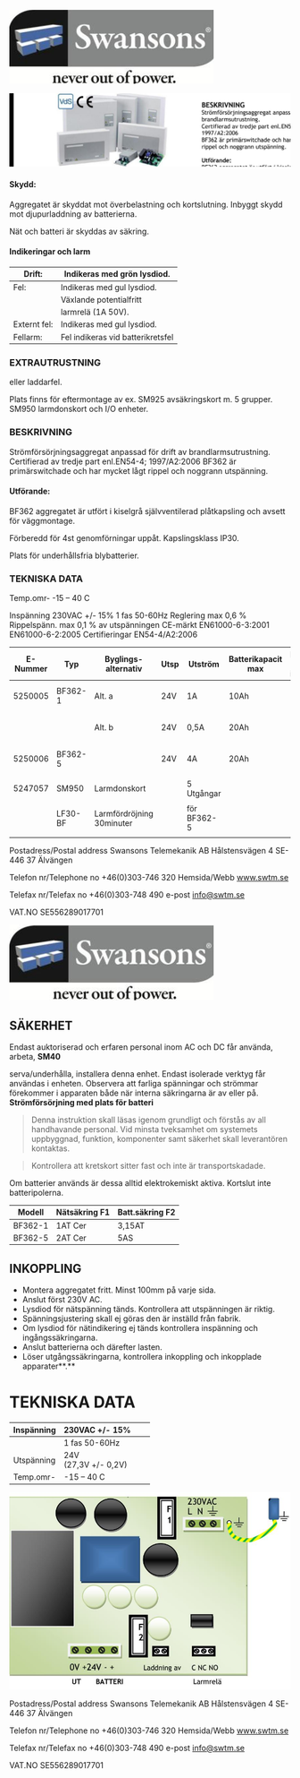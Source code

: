 ![](images/_page_0_Picture_1.jpeg)

![](images/_page_0_Picture_2.jpeg)

#### **Skydd**:

Aggregatet är skyddat mot överbelastning och kortslutning. Inbyggt skydd mot djupurladdning av batterierna.

Nät och batteri är skyddas av säkring.

#### **Indikeringar och larm**

| Drift:       | Indikeras med grön lysdiod.       |
|--------------|-----------------------------------|
| Fel:         | Indikeras med gul lysdiod.        |
|              | Växlande potentialfritt           |
|              | larmrelä (1A 50V).                |
| Externt fel: | Indikeras med gul lysdiod.        |
| Fellarm:     | Fel indikeras vid batterikretsfel |

### **EXTRAUTRUSTNING**

eller laddarfel.

Plats finns för eftermontage av ex. SM925 avsäkringskort m. 5 grupper. SM950 larmdonskort och I/O enheter.

### **BESKRIVNING**

Strömförsörjningsaggregat anpassad för drift av brandlarmsutrustning. Certifierad av tredje part enl.EN54-4; 1997/A2:2006 BF362 är primärswitchade och har mycket lågt rippel och noggrann utspänning.

#### **Utförande:**

BF362 aggregatet är utfört i kiselgrå självventilerad plåtkapsling och avsett för väggmontage.

Förberedd för 4st genomförningar uppåt. Kapslingsklass IP30.

Plats för underhållsfria blybatterier.

### **TEKNISKA DATA**

Temp.omr- -15 – 40 C

Inspänning 230VAC +/- 15% 1 fas 50-60Hz Reglering max 0,6 % Rippelspänn. max 0,1 % av utspänningen CE-märkt EN61000-6-3:2001 EN61000-6-2:2005 Certifieringar EN54-4/A2:2006

| E-Nummer | Typ         | Byglings-alternativ          | Utsp | Utström     | Batterikapacit<br>max | Batteri plats<br>internt | Internförb.<br>batteridrift | HxBxD mm        |
|----------|-------------|------------------------------|------|-------------|-----------------------|--------------------------|-----------------------------|-----------------|
| 5250005  | BF362-1     | Alt. a                       | 24V  | 1A          | 10Ah                  | max 2x 18Ah              |                             | 404 x 404 x 110 |
|          |             | Alt. b                       | 24V  | 0,5A        | 20Ah                  | max 2x 18Ah              |                             | 404 x 404 x 110 |
| 5250006  | BF362-5     |                              | 24V  | 4A          | 20Ah                  | max 2x 18Ah              | 22mA                        | 404 x 404 x 110 |
|          |             |                              |      |             |                       |                          |                             |                 |
| 5247057  | SM950       | Larmdonskort                 |      | 5 Utgångar  |                       |                          |                             |                 |
|          |             |                              |      |             |                       |                          |                             |                 |
|          | LF30-<br>BF | Larmfördröjning<br>30minuter |      | för BF362-5 |                       |                          |                             |                 |
|          |             |                              |      |             |                       |                          |                             |                 |

Postadress/Postal address Swansons Telemekanik AB Hålstensvägen 4 SE-446 37 Älvängen

Telefon nr/Telephone no +46(0)303-746 320 Hemsida/Webb www.swtm.se

Telefax nr/Telefax no +46(0)303-748 490 e-post info@swtm.se

VAT.NO SE556289017701

![](images/_page_1_Picture_1.jpeg)

## **SÄKERHET**

Endast auktoriserad och erfaren personal inom AC och DC får använda, arbeta,  **SM40** 

serva/underhålla, installera denna enhet. Endast isolerade verktyg får användas i enheten. Observera att farliga spänningar och strömmar förekommer i apparaten både när interna säkringarna är av eller på.  **Strömförsörjning med plats för batteri**

> Denna instruktion skall läsas igenom grundligt och förstås av all handhavande personal. Vid minsta tveksamhet om systemets uppbyggnad, funktion, komponenter samt säkerhet skall leverantören kontaktas.

> Kontrollera att kretskort sitter fast och inte är transportskadade.

Om batterier används är dessa alltid elektrokemiskt aktiva. Kortslut inte batteripolerna.

| Modell  | Nätsäkring F1 | Batt.säkring F2 |
|---------|---------------|-----------------|
| BF362-1 | 1AT Cer       | 3,15AT          |
| BF362-5 | 2AT Cer       | 5AS             |

## **INKOPPLING**

- Montera aggregatet fritt. Minst 100mm på varje sida.
- Anslut först 230V AC.
- Lysdiod för nätspänning tänds. Kontrollera att utspänningen är riktig.
- Spänningsjustering skall ej göras den är inställd från fabrik.
- Om lysdiod för nätindikering ej tänds kontrollera inspänning och ingångssäkringarna.
- Anslut batterierna och därefter lasten.
- Löser utgångssäkringarna, kontrollera inkoppling och inkopplade apparater**.**

# **TEKNISKA DATA**

| Inspänning | 230VAC +/- 15%          |  |  |
|------------|-------------------------|--|--|
|            | 1 fas 50-60Hz           |  |  |
| Utspänning | 24V<br>(27,3V +/- 0,2V) |  |  |
| Temp.omr-  | -15 – 40 C              |  |  |

![](images/_page_1_Figure_19.jpeg)

Postadress/Postal address Swansons Telemekanik AB Hålstensvägen 4 SE-446 37 Älvängen

Telefon nr/Telephone no +46(0)303-746 320 Hemsida/Webb www.swtm.se

Telefax nr/Telefax no +46(0)303-748 490 e-post info@swtm.se

VAT.NO SE556289017701